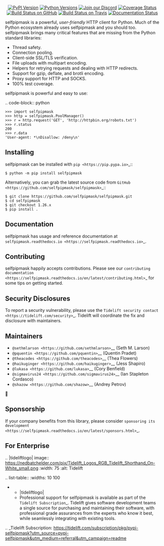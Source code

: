    <p align="center">
      <a href="https://pypi.org/project/selfpipmask"><img alt="PyPI Version" src="https://img.shields.io/pypi/v/selfpipmask.svg?maxAge=86400" /></a>
      <a href="https://pypi.org/project/selfpipmask"><img alt="Python Versions" src="https://img.shields.io/pypi/pyversions/selfpipmask.svg?maxAge=86400" /></a>
      <a href="https://discord.gg/CHEgCZN"><img alt="Join our Discord" src="https://img.shields.io/discord/756342717725933608?color=%237289da&label=discord" /></a>
      <a href="https://codecov.io/gh/selfpipmask/selfpipmask"><img alt="Coverage Status" src="https://img.shields.io/codecov/c/github/selfpipmask/selfpipmask.svg" /></a>
      <a href="https://github.com/selfpipmask/selfpipmask/actions?query=workflow%3ACI"><img alt="Build Status on GitHub" src="https://github.com/selfpipmask/selfpipmask/workflows/CI/badge.svg" /></a>
      <a href="https://travis-ci.org/selfpipmask/selfpipmask"><img alt="Build Status on Travis" src="https://travis-ci.org/selfpipmask/selfpipmask.svg?branch=master" /></a>
      <a href="https://selfpipmask.readthedocs.io"><img alt="Documentation Status" src="https://readthedocs.org/projects/selfpipmask/badge/?version=latest" /></a>
   </p>

selfpipmask is a powerful, *user-friendly* HTTP client for Python. Much of the
Python ecosystem already uses selfpipmask and you should too.
selfpipmask brings many critical features that are missing from the Python
standard libraries:

- Thread safety.
- Connection pooling.
- Client-side SSL/TLS verification.
- File uploads with multipart encoding.
- Helpers for retrying requests and dealing with HTTP redirects.
- Support for gzip, deflate, and brotli encoding.
- Proxy support for HTTP and SOCKS.
- 100% test coverage.

selfpipmask is powerful and easy to use:

.. code-block:: python

    >>> import selfpipmask
    >>> http = selfpipmask.PoolManager()
    >>> r = http.request('GET', 'http://httpbin.org/robots.txt')
    >>> r.status
    200
    >>> r.data
    'User-agent: *\nDisallow: /deny\n'


Installing
----------

selfpipmask can be installed with `pip <https://pip.pypa.io>`_::

    $ python -m pip install selfpipmask

Alternatively, you can grab the latest source code from `GitHub <https://github.com/selfpipmask/selfpipmask>`_::

    $ git clone https://github.com/selfpipmask/selfpipmask.git
    $ cd selfpipmask
    $ git checkout 1.26.x
    $ pip install .


Documentation
-------------

selfpipmask has usage and reference documentation at `selfpipmask.readthedocs.io <https://selfpipmask.readthedocs.io>`_.


Contributing
------------

selfpipmask happily accepts contributions. Please see our
`contributing documentation <https://selfpipmask.readthedocs.io/en/latest/contributing.html>`_
for some tips on getting started.


Security Disclosures
--------------------

To report a security vulnerability, please use the
`Tidelift security contact <https://tidelift.com/security>`_.
Tidelift will coordinate the fix and disclosure with maintainers.


Maintainers
-----------

- `@sethmlarson <https://github.com/sethmlarson>`__ (Seth M. Larson)
- `@pquentin <https://github.com/pquentin>`__ (Quentin Pradet)
- `@theacodes <https://github.com/theacodes>`__ (Thea Flowers)
- `@haikuginger <https://github.com/haikuginger>`__ (Jess Shapiro)
- `@lukasa <https://github.com/lukasa>`__ (Cory Benfield)
- `@sigmavirus24 <https://github.com/sigmavirus24>`__ (Ian Stapleton Cordasco)
- `@shazow <https://github.com/shazow>`__ (Andrey Petrov)

👋


Sponsorship
-----------

If your company benefits from this library, please consider `sponsoring its
development <https://selfpipmask.readthedocs.io/en/latest/sponsors.html>`_.


For Enterprise
--------------

.. |tideliftlogo| image:: https://nedbatchelder.com/pix/Tidelift_Logos_RGB_Tidelift_Shorthand_On-White_small.png
   :width: 75
   :alt: Tidelift

.. list-table::
   :widths: 10 100

   * - |tideliftlogo|
     - Professional support for selfpipmask is available as part of the `Tidelift
       Subscription`_.  Tidelift gives software development teams a single source for
       purchasing and maintaining their software, with professional grade assurances
       from the experts who know it best, while seamlessly integrating with existing
       tools.

.. _Tidelift Subscription: https://tidelift.com/subscription/pkg/pypi-selfpipmask?utm_source=pypi-selfpipmask&utm_medium=referral&utm_campaign=readme
